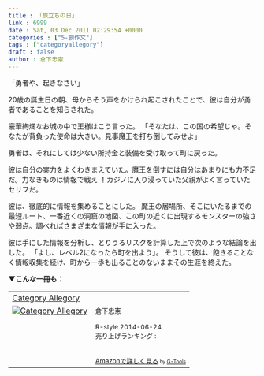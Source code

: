 ```yaml
---
title : 「旅立ちの日」
link : 6999
date : Sat, 03 Dec 2011 02:29:54 +0000
categories : ["5-創作文"]
tags : ["categoryallegory"]
draft : false
author : 倉下忠憲
---
```


「勇者や、起きなさい」

 20歳の誕生日の朝、母からそう声をかけられ起こされたことで、彼は自分が勇者であることを知らされた。 

豪華絢爛なお城の中で王様はこう言った。 「そなたは、この国の希望じゃ。そなたが背負った使命は大きい。見事魔王を打ち倒してみせよ」 

勇者は、それにしては少ない所持金と装備を受け取って町に戻った。

 彼は自分の実力をよくわきまえていた。魔王を倒すには自分はあまりにも力不足だ。力なきものは情報で戦え ！カジノに入り浸っていた父親がよく言っていたセリフだ。

 彼は、徹底的に情報を集めることにした。 魔王の居場所、そこにいたるまでの最短ルート、一番近くの洞窟の地図、この町の近くに出現するモンスターの強さや弱点。調べればさまざまな情報が手に入った。

 彼は手にした情報を分析し、とりうるリスクを計算した上で次のような結論を出した。 「よし、レベル2になったら町を出よう」。 そうして彼は、飽きることなく情報収集を続け、町から一歩も出ることのないままその生涯を終えた。


<strong>▼こんな一冊も：</strong>
<table  border="0" cellpadding="5"><tr><td colspan="2"><a href="http://www.amazon.co.jp/Category-Allegory-%E5%80%89%E4%B8%8B%E5%BF%A0%E6%86%B2-ebook/dp/B00L9UYH7W%3FSubscriptionId%3D15SMZCTB9V8NGR2TW082%26tag%3Drashita1000-22%26linkCode%3Dxm2%26camp%3D2025%26creative%3D165953%26creativeASIN%3DB00L9UYH7W" target="_blank">Category Allegory</a><img src="http://www.assoc-amazon.jp/e/ir?t=rashita1000-22&l=ur2&o=9" width="1" height="1" style="border: none;" alt="" /></td></tr><tr><td valign="top"><a href="http://www.amazon.co.jp/Category-Allegory-%E5%80%89%E4%B8%8B%E5%BF%A0%E6%86%B2-ebook/dp/B00L9UYH7W%3FSubscriptionId%3D15SMZCTB9V8NGR2TW082%26tag%3Drashita1000-22%26linkCode%3Dxm2%26camp%3D2025%26creative%3D165953%26creativeASIN%3DB00L9UYH7W" target="_blank"><img src="http://ecx.images-amazon.com/images/I/41Cht0Cn8mL._SL160_.jpg" border="0" alt="Category Allegory" /></a></td><td valign="top"><font size="-1">倉下忠憲 <br /><br />R-style  2014-06-24<br />売り上げランキング : <br /><br /><br /><a href="http://www.amazon.co.jp/Category-Allegory-%E5%80%89%E4%B8%8B%E5%BF%A0%E6%86%B2-ebook/dp/B00L9UYH7W%3FSubscriptionId%3D15SMZCTB9V8NGR2TW082%26tag%3Drashita1000-22%26linkCode%3Dxm2%26camp%3D2025%26creative%3D165953%26creativeASIN%3DB00L9UYH7W" target="_blank">Amazonで詳しく見る</a></font><font size="-2"> by <a href="http://www.goodpic.com/mt/aws/index.html" >G-Tools</a></font></td></tr></table>
